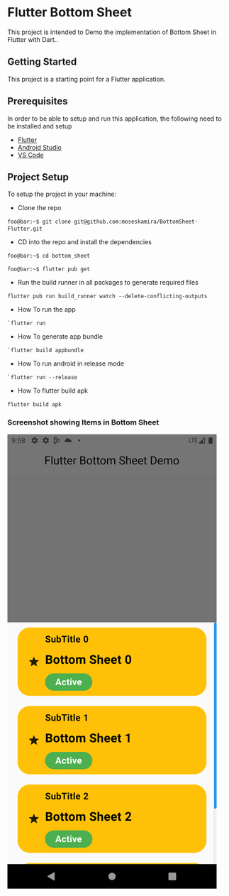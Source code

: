 # Flutter Bottom Sheet

This project is intended to Demo the implementation of Bottom Sheet in Flutter with Dart..

## Getting Started

This project is a starting point for a Flutter application.

## Prerequisites

In order to be able to setup and run this application, the following need to be installed and setup

- [Flutter](https://docs.flutter.dev/get-started/install)
- [Android Studio](https://developer.android.com/studio)
- [VS Code](https://code.visualstudio.com/)

## Project Setup

To setup the project in your machine:

- Clone the repo

```console
foo@bar:~$ git clone git@github.com:moseskamira/BottomSheet-Flutter.git
```

- CD into the repo and install the dependencies

```console
foo@bar:~$ cd bottom_sheet
```

```console
foo@bar:~$ flutter pub get
```

- Run the build runner in all packages to generate required files

```console
flutter pub run build_runner watch --delete-conflicting-outputs
```

- How To run the app

```console
`flutter run
```

- How To generate app bundle

```console
`flutter build appbundle
```

- How To run android in release mode

```console
`flutter run --release
```

- How To flutter build apk

```console
flutter build apk
```

### Screenshot showing Items in Bottom Sheet

![List songs](/assets/bottom-sheet.png)
